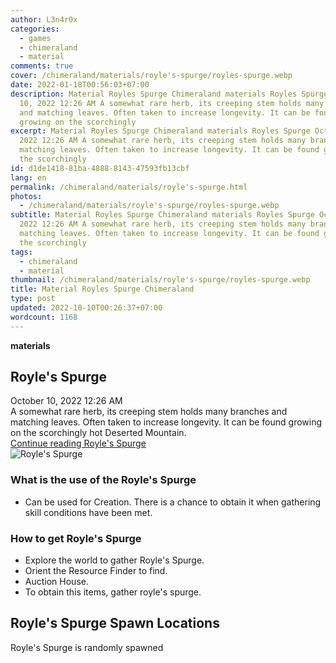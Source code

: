 ```yaml
---
author: L3n4r0x
categories:
  - games
  - chimeraland
  - material
comments: true
cover: /chimeraland/materials/royle's-spurge/royles-spurge.webp
date: 2022-01-18T00:56:03+07:00
description: Material Royles Spurge Chimeraland materials Royles Spurge October
  10, 2022 12:26 AM A somewhat rare herb, its creeping stem holds many branches
  and matching leaves. Often taken to increase longevity. It can be found
  growing on the scorchingly
excerpt: Material Royles Spurge Chimeraland materials Royles Spurge October 10,
  2022 12:26 AM A somewhat rare herb, its creeping stem holds many branches and
  matching leaves. Often taken to increase longevity. It can be found growing on
  the scorchingly
id: d1de1418-81ba-4888-8143-47593fb13cbf
lang: en
permalink: /chimeraland/materials/royle's-spurge.html
photos:
  - /chimeraland/materials/royle's-spurge/royles-spurge.webp
subtitle: Material Royles Spurge Chimeraland materials Royles Spurge October 10,
  2022 12:26 AM A somewhat rare herb, its creeping stem holds many branches and
  matching leaves. Often taken to increase longevity. It can be found growing on
  the scorchingly
tags:
  - chimeraland
  - material
thumbnail: /chimeraland/materials/royle's-spurge/royles-spurge.webp
title: Material Royles Spurge Chimeraland
type: post
updated: 2022-10-10T00:26:37+07:00
wordcount: 1168
---
```


<link
  rel="stylesheet"
  href="https://rawcdn.githack.com/dimaslanjaka/Web-Manajemen/870a349/css/bootstrap-5-3-0-alpha3-wrapper.css"
/>
<section id="bootstrap-wrapper">
  <div data-bs-theme="dark">
    <div
      class="row g-0 border rounded overflow-hidden flex-md-row mb-4 shadow-sm position-relative bg-dark text-light"
    >
      <div class="col p-4 d-flex flex-column position-static">
        <strong class="d-inline-block mb-2 text-success">materials</strong>
        <h2 class="mb-0">Royle&#x27;s Spurge</h2>
        <div class="mb-1 text-muted">October 10, 2022 12:26 AM</div>
        <div class="mb-2 border p-1">
          A somewhat rare herb, its creeping stem holds many branches and
          matching leaves. Often taken to increase longevity. It can be found
          growing on the scorchingly hot Deserted Mountain.
        </div>
        <a
          href="/chimeraland/materials/royle&#x27;s-spurge.html"
          class="stretched-link d-none text-primary"
          >Continue reading Royle&#x27;s Spurge</a
        >
      </div>
      <div class="col-auto d-none d-md-block d-lg-block">
        <img
          src="https://www.webmanajemen.com/chimeraland/materials/royle&#x27;s-spurge/royles-spurge.webp"
          alt="Royle&#x27;s Spurge"
        />
      </div>
    </div>
    <div class="row">
      <div class="col-lg-6 col-12 mb-2">
        <div class="card">
          <div class="card-body">
            <h3 class="card-title">
              What is the use of the Royle&#x27;s Spurge
            </h3>
            <div class="card-text">
              <ul>
                <li>
                  Can be used for Creation. There is a chance to obtain it when
                  gathering skill conditions have been met.
                </li>
              </ul>
            </div>
          </div>
        </div>
      </div>
      <div class="col-lg-6 col-12 mb-2">
        <div class="card">
          <div class="card-body">
            <h3 class="card-title">How to get Royle&#x27;s Spurge</h3>
            <div class="card-text">
              <ul>
                <li>Explore the world to gather Royle&#x27;s Spurge.</li>
                <li>Orient the Resource Finder to find.</li>
                <li>Auction House.</li>
                <li>To obtain this items, gather royle&#x27;s spurge.</li>
              </ul>
            </div>
          </div>
        </div>
      </div>
      <div class="col-12 mb-2">
        <h2>Royle&#x27;s Spurge Spawn Locations</h2>
        <p>Royle&#x27;s Spurge is randomly spawned</p>
      </div>
    </div>
  </div>
</section>